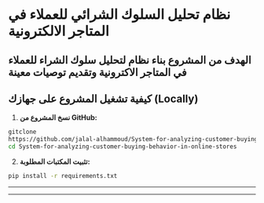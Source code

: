 # نظام تحليل السلوك الشرائي للعملاء في المتاجر الالكترونية

الهدف من المشروع بناء نظام لتحليل سلوك الشراء للعملاء في المتاجر الاكترونية وتقديم توصيات معينة
---

## كيفية تشغيل المشروع على جهازك (Locally)

1. **نسخ المشروع من GitHub:**

```bash
gitclone
https://github.com/jalal-alhammoud/System-for-analyzing-customer-buying-behavior-in-online-stores.git
cd System-for-analyzing-customer-buying-behavior-in-online-stores
```
2. **تثبيت المكتبات المطلوبة:**
```bash
pip install -r requirements.txt
```

---

-------------------------------------------------------------------------------------------------------------


